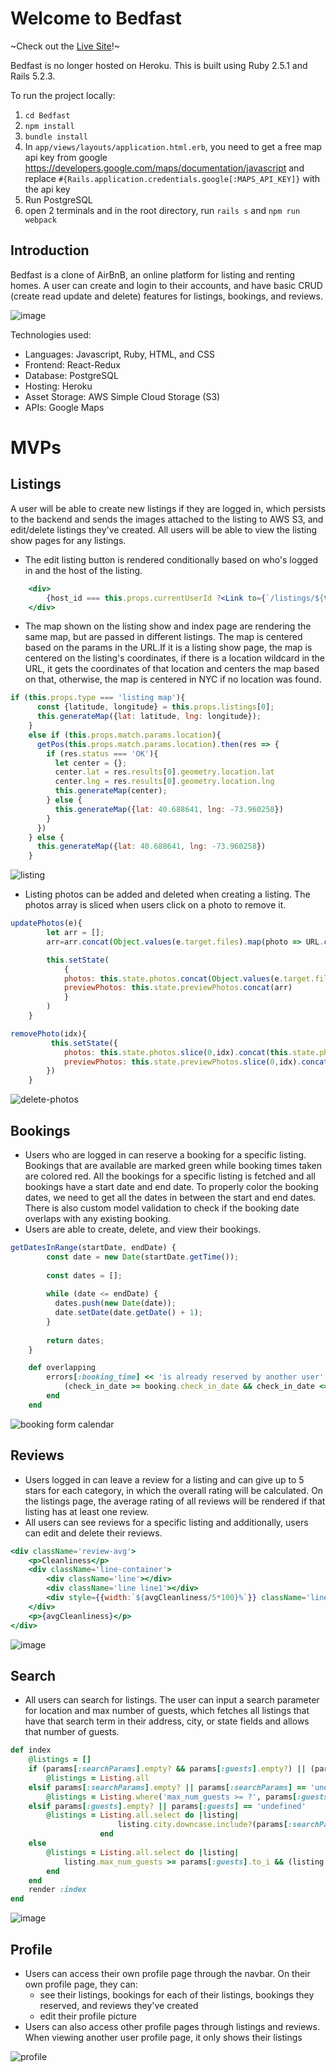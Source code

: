 # Welcome to Bedfast

~Check out the [Live Site](https://bedfast.herokuapp.com/)!~

Bedfast is no longer hosted on Heroku. This is built using Ruby 2.5.1 and Rails 5.2.3.

To run the project locally:
1. `cd Bedfast`
2. `npm install`
3. `bundle install`
4. In `app/views/layouts/application.html.erb`, you need to get a free map api key from google https://developers.google.com/maps/documentation/javascript and replace `#{Rails.application.credentials.google[:MAPS_API_KEY]}` with the api key
5. Run PostgreSQL
6. open 2 terminals and in the root directory, run `rails s` and `npm run webpack`

## Introduction
Bedfast is a clone of AirBnB, an online platform for listing and renting homes. A user can create and login to their accounts, and have basic CRUD (create read update and delete) features for listings, bookings, and reviews.

![image](https://user-images.githubusercontent.com/59910096/178402009-fec02f02-1d1f-4db2-893d-617d87153cea.png)


Technologies used:
- Languages: Javascript, Ruby, HTML, and CSS
- Frontend: React-Redux
- Database: PostgreSQL
- Hosting: Heroku
- Asset Storage: AWS Simple Cloud Storage (S3)
- APIs: Google Maps

# MVPs
## Listings
A user will be able to create new listings if they are logged in, which persists to the backend and sends the images attached to the listing to AWS S3, and edit/delete listings they've created. All users will be able to view the listing show pages for any listings. 
- The edit listing button is rendered conditionally based on who's logged in and the host of the listing. 
```jsx 
    <div>
        {host_id === this.props.currentUserId ?<Link to={`/listings/${this.props.match.params.listingId}/edit`} className='fancy-btn'>Edit this Listing</Link> : <></> }
    </div>
```
- The map shown on the listing show and index page are rendering the same map, but are passed in different listings. The map is centered based on the params in the URL.If it is a listing show page, the map is centered on the listing's coordinates, if there is a location wildcard in the URL, it gets the coordinates of that location and centers the map based on that, otherwise, the map is centered in NYC if no location was found.
```jsx
if (this.props.type === 'listing map'){
      const {latitude, longitude} = this.props.listings[0];
      this.generateMap({lat: latitude, lng: longitude});
    }
    else if (this.props.match.params.location){
      getPos(this.props.match.params.location).then(res => {
        if (res.status === 'OK'){
          let center = {};
          center.lat = res.results[0].geometry.location.lat
          center.lng = res.results[0].geometry.location.lng
          this.generateMap(center);
        } else {
          this.generateMap({lat: 40.688641, lng: -73.960258})
        }
      })
    } else {
      this.generateMap({lat: 40.688641, lng: -73.960258})
    }
```
![listing](https://user-images.githubusercontent.com/59910096/173415020-05a9b496-66e6-4ed4-b7b6-939be0e9cd1d.gif)
- Listing photos can be added and deleted when creating a listing. The photos array is sliced when users click on a photo to remove it.
```jsx
updatePhotos(e){
        let arr = [];
        arr=arr.concat(Object.values(e.target.files).map(photo => URL.createObjectURL(photo)))

        this.setState(
            {
            photos: this.state.photos.concat(Object.values(e.target.files)),
            previewPhotos: this.state.previewPhotos.concat(arr)
            }
        )
    }

removePhoto(idx){
         this.setState({
            photos: this.state.photos.slice(0,idx).concat(this.state.photos.slice(idx+1)),
            previewPhotos: this.state.previewPhotos.slice(0,idx).concat(this.state.previewPhotos.slice(idx+1))
        })
    }
```
![delete-photos](https://user-images.githubusercontent.com/59910096/173414715-fd13fa5f-31fc-403a-a2a0-e37396b30159.gif)

## Bookings
- Users who are logged in can reserve a booking for a specific listing. Bookings that are available are marked green while booking times taken are colored red. All the bookings for a specific listing is fetched and all bookings have a start date and end date. To properly color the booking dates, we need to get all the dates in between the start and end dates. There is also custom model validation to check if the booking date overlaps with any existing booking.
- Users are able to create, delete, and view their bookings.
```jsx
getDatesInRange(startDate, endDate) {
        const date = new Date(startDate.getTime());
      
        const dates = [];
      
        while (date <= endDate) {
          dates.push(new Date(date));
          date.setDate(date.getDate() + 1);
        }
      
        return dates;
    }
```
```rb
    def overlapping
        errors[:booking_time] << 'is already reserved by another user' if Listing.find(listing_id).bookings.any? do |booking|
            (check_in_date >= booking.check_in_date && check_in_date <= booking.check_out_date) || (check_out_date <= booking.check_out_date && check_out_date >= booking.check_in_date)
        end
    end
```
![booking form calendar](https://user-images.githubusercontent.com/59910096/173415105-ae1770e2-b53a-4b10-9fe9-83d17f7c9d02.PNG)

## Reviews
- Users logged in can leave a review for a listing and can give up to 5 stars for each category, in which the overall rating will be calculated. On the listings page, the average rating of all reviews will be rendered if that listing has at least one review. 
- All users can see reviews for a specific listing and additionally, users can edit and delete their reviews.
```jsx
<div className='review-avg'>
    <p>Cleanliness</p>
    <div className='line-container'>
        <div className='line'></div>
        <div className='line line1'></div>
        <div style={{width:`${avgCleanliness/5*100}%`}} className='line line2'></div>
    </div>
    <p>{avgCleanliness}</p>
</div>
```
![image](https://user-images.githubusercontent.com/59910096/173415643-7e66b4b9-3dd4-446b-9f3d-e75d32b7d07f.png)

## Search
- All users can search for listings. The user can input a search parameter for location and max number of guests, which fetches all listings that have that search term in their address, city, or state fields and allows that number of guests.
```rb
def index
    @listings = []
    if (params[:searchParams].empty? && params[:guests].empty?) || (params[:searchParams] == 'undefined' && params[:guests] == 'undefined')
        @listings = Listing.all
    elsif params[:searchParams].empty? || params[:searchParams] == 'undefined'
        @listings = Listing.where('max_num_guests >= ?', params[:guests])
    elsif params[:guests].empty? || params[:guests] == 'undefined'
        @listings = Listing.all.select do |listing|
                        listing.city.downcase.include?(params[:searchParams].downcase) || listing.state.downcase.include?(params[:searchParams].downcase) || listing.address.downcase.include?(params[:searchParams].downcase)
                    end
    else
        @listings = Listing.all.select do |listing|
            listing.max_num_guests >= params[:guests].to_i && (listing.city.downcase.include?(params[:searchParams].downcase) || listing.state.downcase.include?(params[:searchParams].downcase) || listing.address.downcase.include?(params[:searchParams].downcase))
        end
    end
    render :index
end
```
![image](https://user-images.githubusercontent.com/59910096/173415740-89f1d058-bbaf-43d7-8025-309a2e11bcb3.png)


## Profile
- Users can access their own profile page through the navbar. On their own profile page, they can:
    - see their listings, bookings for each of their listings, bookings they reserved, and reviews they've created
    - edit their profile picture
- Users can also access other profile pages through listings and reviews. When viewing another user profile page, it only shows their listings

![profile](https://user-images.githubusercontent.com/59910096/173416200-82487365-dae2-4cf6-9187-534e91340528.gif)
